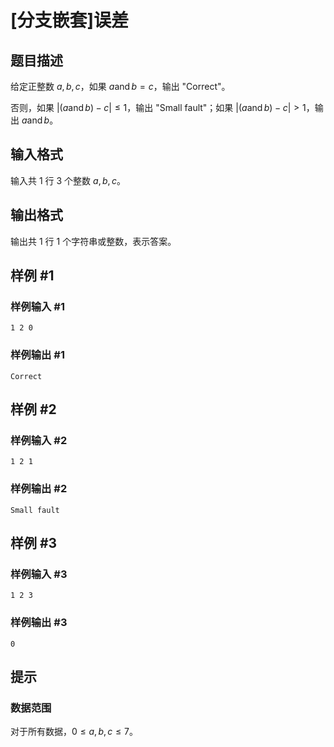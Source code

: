 # [分支嵌套]误差

## 题目描述

给定正整数 $a,b,c$，如果 $a\operatorname{and} b=c$，输出 "Correct"。

否则，如果 $|(a\operatorname{and} b)-c|\leq 1$，输出 "Small fault"；如果 $|(a\operatorname{and} b)-c|> 1$，输出 $a\operatorname{and} b$。

## 输入格式

输入共 $1$ 行 $3$ 个整数 $a,b,c$。

## 输出格式

输出共 $1$ 行 $1$ 个字符串或整数，表示答案。

## 样例 #1

### 样例输入 #1

```
1 2 0
```

### 样例输出 #1

```
Correct
```

## 样例 #2

### 样例输入 #2

```
1 2 1
```

### 样例输出 #2

```
Small fault
```

## 样例 #3

### 样例输入 #3

```
1 2 3
```

### 样例输出 #3

```
0
```

## 提示

### 数据范围

对于所有数据，$0\leq a,b,c\leq 7$。